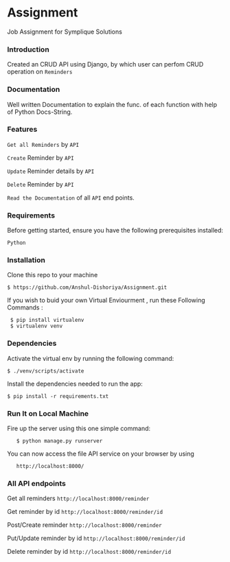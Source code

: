 # Assignment
Job Assignment for Symplique Solutions 


### Introduction

Created an CRUD API using Django, by which user can perfom CRUD operation on `Reminders`  


### Documentation

 Well written Documentation to explain the func. of each function with help of Python Docs-String.

### Features

`Get all Reminders` by `API`

`Create` Reminder by `API`

`Update` Reminder details by `API`

`Delete` Reminder by `API`

`Read the Documentation` of all `API` end points.


### Requirements
Before getting started, ensure you have the following prerequisites installed:

  `Python`

### Installation

Clone this repo to your machine

    $ https://github.com/Anshul-Dishoriya/Assignment.git
    
If you wish to buid  your own Virtual Enviourment , run these Following Commands :

     $ pip install virtualenv
     $ virtualenv venv

### Dependencies

Activate the virtual env by running the following command:
    
    $ ./venv/scripts/activate
Install the dependencies needed to run the app:

    $ pip install -r requirements.txt 

### Run It on Local Machine
   
   Fire up the server using this one simple command:
     
       $ python manage.py runserver
   You can now access the file API service on your browser by using
   
       http://localhost:8000/
### All API endpoints 
  Get all reminders `http://localhost:8000/reminder`
  
  Get reminder by id `http://localhost:8000/reminder/id`
  
  Post/Create reminder  `http://localhost:8000/reminder`
  
  Put/Update reminder by id `http://localhost:8000/reminder/id`
  
  Delete reminder by id `http://localhost:8000/reminder/id`
  
  

